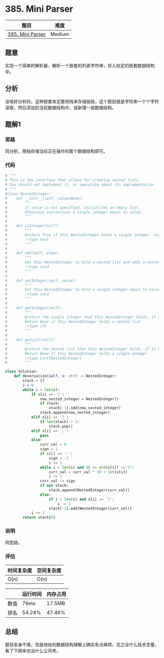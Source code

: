 # 385. Mini Parser

| 题目 | 难度 |
| ---- | ---- |
| [385. Mini Parser](https://leetcode.com/problems/mini-parser/) | Medium |

## 题意

实现一个简单的解析器，解析一个嵌套的列表字符串，存入给定的嵌套数据结构中。

## 分析

没啥好分析的，这种嵌套肯定要用栈来存储层级，这个题目就是字符串一个个字符读取，然后添加到当前数据结构中，或新增一层数据结构。

## 题解1

### 思路

同分析，用栈存储当前正在操作的那个数据结构即可。

### 代码

```python
# """
# This is the interface that allows for creating nested lists.
# You should not implement it, or speculate about its implementation
# """
#class NestedInteger:
#    def __init__(self, value=None):
#        """
#        If value is not specified, initializes an empty list.
#        Otherwise initializes a single integer equal to value.
#        """
#
#    def isInteger(self):
#        """
#        @return True if this NestedInteger holds a single integer, rather than a nested list.
#        :rtype bool
#        """
#
#    def add(self, elem):
#        """
#        Set this NestedInteger to hold a nested list and adds a nested integer elem to it.
#        :rtype void
#        """
#
#    def setInteger(self, value):
#        """
#        Set this NestedInteger to hold a single integer equal to value.
#        :rtype void
#        """
#
#    def getInteger(self):
#        """
#        @return the single integer that this NestedInteger holds, if it holds a single integer
#        Return None if this NestedInteger holds a nested list
#        :rtype int
#        """
#
#    def getList(self):
#        """
#        @return the nested list that this NestedInteger holds, if it holds a nested list
#        Return None if this NestedInteger holds a single integer
#        :rtype List[NestedInteger]
#        """

class Solution:
    def deserialize(self, s: str) -> NestedInteger:
        stack = []
        i = 0
        while i < len(s):
            if s[i] == '[':
                new_nested_integer = NestedInteger()
                if stack:
                    stack[-1].add(new_nested_integer)
                stack.append(new_nested_integer)
            elif s[i] == ']':
                if len(stack) > 1:
                    stack.pop()
            elif s[i] == ',':
                pass
            else:
                curr_val = 0
                sign = 1
                if s[i] == '-':
                    sign = -1
                    i += 1
                while i < len(s) and 48 <= ord(s[i]) <= 57:
                    curr_val = curr_val * 10 + int(s[i])
                    i += 1
                curr_val *= sign
                if not stack:
                    stack.append(NestedInteger(curr_val))
                else:
                    if i < len(s) and s[i] == ']':
                        i -= 1
                    stack[-1].add(NestedInteger(curr_val))
            i += 1
        return stack[0]
```

### 说明

同思路。

### 评估

| 时间复杂度 | 空间复杂度 |
| ---- | ---- |
| O(n) | O(n) |

| | 运行时间 | 内存占用 |
| ---- | ---- | ---- |
| 数值 | 76ms | 17.5MB |
| 排名 | 54.24% | 47.46% |

## 总结

题目本身不难，但是他给的数据结构理解上确实有点麻烦，总之没什么技术含量，看了下频率也没什么公司考。
